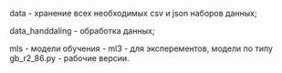 data - хранение всех необходимых csv и json наборов данных;

data_handdaling - обработка данных;

mls - модели обучения - ml3 - для эксперементов, модели по типу gb_r2_86.py - рабочие версии.
